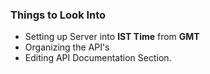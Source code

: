 ### Things to Look Into

- Setting up Server into **IST Time** from **GMT**
- Organizing the API's
- Editing API Documentation Section.